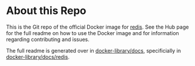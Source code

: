 # About this Repo

This is the Git repo of the official Docker image for [redis](https://registry.hub.docker.com/_/redis/). See the
Hub page for the full readme on how to use the Docker image and for information
regarding contributing and issues.

The full readme is generated over in [docker-library/docs](https://github.com/docker-library/docs),
specificially in [docker-library/docs/redis](https://github.com/docker-library/docs/tree/master/redis).
